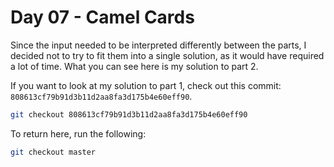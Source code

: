 # Day 07 - Camel Cards

Since the input needed to be interpreted differently between the parts, I
decided not to try to fit them into a single solution, as it would have
required a lot of time. What you can see here is my solution to part 2.

If you want to look at my solution to part 1, check out this commit:
`808613cf79b91d3b11d2aa8fa3d175b4e60eff90`.

```sh
git checkout 808613cf79b91d3b11d2aa8fa3d175b4e60eff90
```

To return here, run the following:

```sh
git checkout master
```
